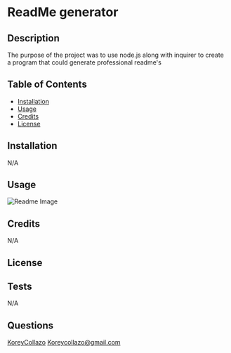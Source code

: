 # ReadMe generator

## Description
The purpose of the project was to use node.js along with inquirer to create a program that could generate professional readme's

## Table of Contents
  - [Installation](#installation)
  - [Usage](#usage)
  - [Credits](#credits)
  - [License](#license)
  
## Installation
N/A

## Usage

![Readme Image](assets/images/screenshot.png)

## Credits   

N/A
 
## License

## Tests

N/A

## Questions
[KoreyCollazo](#https://github.com/KoreyCollazo)
Koreycollazo@gmail.com

